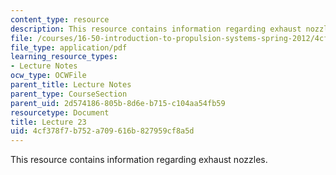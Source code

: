 ```yaml
---
content_type: resource
description: This resource contains information regarding exhaust nozzles.
file: /courses/16-50-introduction-to-propulsion-systems-spring-2012/4cf378f7b752a709616b827959cf8a5d_MIT16_50S12_lec23.pdf
file_type: application/pdf
learning_resource_types:
- Lecture Notes
ocw_type: OCWFile
parent_title: Lecture Notes
parent_type: CourseSection
parent_uid: 2d574186-805b-8d6e-b715-c104aa54fb59
resourcetype: Document
title: Lecture 23
uid: 4cf378f7-b752-a709-616b-827959cf8a5d
---
```

This resource contains information regarding exhaust nozzles.

